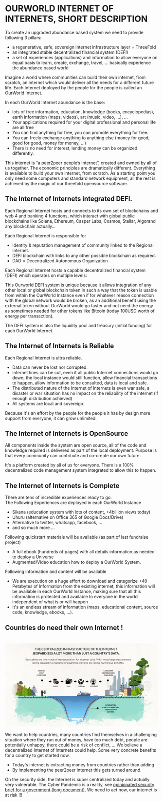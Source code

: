 
# OURWORLD INTERNET OF INTERNETS, SHORT DESCRIPTION

To create an upgraded abundance based system we need to provide following 3 pillars:



* a regenerative, safe, sovereign internet infrastructure layer = ThreeFold
* an integrated stable decentralized financial system (DEFI) 
* a set of experiences (applications) and information to allow everyone on equal basis to learn, create, exchange, travel, … basically experience the abundance based world

Imagine a world where communities can build their own internet, from scratch, an internet which would deliver all the needs for a different future life. Each Internet deployed by the people for the people is called an OurWorld Internet.

In each OurWorld Internet abundance is the base:



* lots of free information, education, knowledge (books, encyclopedias), earth information (maps, videos), art (music, video, …), …
* Your applications required for your digital professional and personal life are all free
* You can find anything for free, you can promote everything for free.
* You can freely exchange anything to anything else (money for good, good for good, money for money, …)
* There is no need for interest, lending money can be organized differently.

This internet is “a peer2peer people’s internet”, created and owned by all of us together. The economic principles are dramatically different. Everything is available to build your own internet, from scratch. As a starting point you only need some computers and standard network equipment, all the rest is achieved by the magic of our threefold opensource software.


## 


## The Internet of Internets integrated DEFI.

Each Regional Internet hosts and connects to its own set of blockchains and web 4 and banking 4 functions, which interact with global public blockchains like Solana, Ethereum, Casper Labs, Cosmos, Stellar, Algorand any blockchain actually… 

Each Regional Internet is responsible for



* Identity & reputation management of community linked to the Regional Internet.
* DEFI blockchain with links to any other possible blockchain as required.
* DAO = Decentralized Autonomous Organization 

Each Regional Internet hosts a capable decentralized financial system (DEFI) which operates on multiple levels:

This Ourworld DEFI system is unique because it allows integration of any other local or global blockchain token in such a way that the token is usable from within the OurWorld Instance even if for whatever reason connection with the global network would be broken, as an additional benefit using the external token without OurWorld would go faster and not need the energy as sometimes needed for other tokens like Bitcoin (today 100USD worth of energy per transaction).

The DEFI system is also the liquidity pool and treasury (initial funding) for each OurWorld Internet.


## The Internet of Internets is Reliable

Each Regional Internet is ultra reliable.



* Data can never be lost nor corrupted.
* Internet lines can be cut, even if all public Internet connections would go down, the local instance would still function, allow financial transactions to happen, allow information to be consulted, data is local and safe.
* The distributed nature of the Internet of Internets is even war safe, a disaster or war situation has no impact on the reliability of the internet (if enough distribution achieved)
* All systems are local and sovereign.

Because it's an effort by the people for the people it has by design more support from everyone, it can grow unlimited.  


## The Internet of Internets is OpenSource

All components inside the system are open source, all of the code and knowledge required is delivered as part of the local deployment. Purpose is that every community can contribute and co-create our own future.

It's a platform created by all of us for everyone. There is a 100% decentralized code management system integrated to allow this to happen.


## The Internet of Internets is Complete

There are tens of incredible experiences ready to go. \
The Following Experiences are deployed in each OurWorld Instance



* Sikana (education system with lots of content, +4billion views today)
* Uhuru (alternative on Office 365 of Google Docs/Drive)
* Alternative to twitter, whatsapp, facebook, … 
* and so much more …

Following quickstart materials will be available (as part of last fundraise project)



* A full ebook (hundreds of pages) with all details information as needed to deploy a Universe
* Augmented/Video education how to deploy a OurWorld System.

Following information and content will be available 



* We are execution on a huge effort to download and categorize +40 Petabytes of Information from the existing internet, this information will be available in each OurWorld Instance, making sure that all this information is protected and available to everyone in the world independent of what is or will happen
* It's an endless stream of information (maps, educational content, source code, knowledge, ebooks, …).


## Countries do need their own Internet !


# 



![alt_text](../img/centralized_internet.png "image_tooltip")


We want to help countries, many countries find themselves in a challenging situation where they run out of money, have too much debt, people are potentially unhappy, there could be a risk of conflict, … We believe a decentralized Internet of Internets could help. Some very concrete benefits for a country to get started now.



* Today's internet is extracting money from countries rather than adding
* By implementing the peer2peer internet this gets turned around.

On the security side, the Internet is super centralized today and actually very vulnerable. The Cyber Pandemic is a reality, see [opinionated security brief for a government (long document).](https://docsend.com/view/amg5jnmcwaejehju) We need to act now, our internet is at risk !!!

